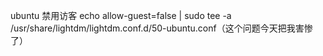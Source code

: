 ubuntu 禁用访客 echo allow-guest=false | sudo tee -a /usr/share/lightdm/lightdm.conf.d/50-ubuntu.conf（这个问题今天把我害惨了）​​​​